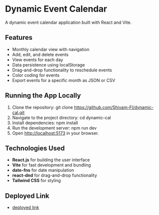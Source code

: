 # Dynamic Event Calendar

A dynamic event calendar application built with React and Vite.

## Features

- Monthly calendar view with navigation
- Add, edit, and delete events
- View events for each day
- Data persistence using localStorage
- Drag-and-drop functionality to reschedule events
- Color coding for events
- Export events for a specific month as JSON or CSV

## Running the App Locally

1. Clone the repository:
   git clone https://github.com/Shivam-Fl/dynamic-cal.git
2. Navigate to the project directory:
   cd dynamic-cal
3. Install dependencies:
   npm install
4. Run the development server:
   npm run dev
5. Open [http://localhost:5173](http://localhost:5173) in your browser.

## Technologies Used

- **React.js** for building the user interface
- **Vite** for fast development and bundling
- **date-fns** for date manipulation
- **react-dnd** for drag-and-drop functionality
- **Tailwind CSS** for styling

## Deployed Link
- [deployed link](https://dynamic-cal.vercel.app/)



